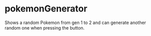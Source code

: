 # pokemonGenerator
Shows a random Pokemon from gen 1 to 2 and can generate another random one when pressing the button.
